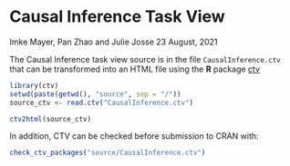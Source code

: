 Causal Inference Task View
================
Imke Mayer, Pan Zhao and Julie Josse
23 August, 2021

<!-- README.md is generated from README.Rmd. Please edit that file -->

The Causal Inference task view source is in the file
`CausalInference.ctv` that can be transformed into an HTML file using
the **R** package [ctv](https://CRAN.R-project.org/package=ctv)

``` r
library(ctv)
setwd(paste(getwd(), "source", sep = "/"))
source_ctv <- read.ctv("CausalInference.ctv")
```

``` r
ctv2html(source_ctv)
```

In addition, CTV can be checked before submission to CRAN with:

``` r
check_ctv_packages("source/CausalInference.ctv")
```
